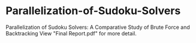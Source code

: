 # Parallelization-of-Sudoku-Solvers
Parallelization of Sudoku Solvers: A Comparative Study of Brute Force and Backtracking
View "Final Report.pdf" for more detail.